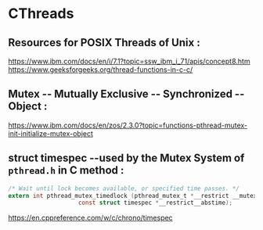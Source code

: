 # CThreads
## Resources for POSIX Threads of Unix :
https://www.ibm.com/docs/en/i/7.1?topic=ssw_ibm_i_71/apis/concept8.htm
<br/>
https://www.geeksforgeeks.org/thread-functions-in-c-c/

## Mutex -- Mutually Exclusive -- Synchronized -- Object :
https://www.ibm.com/docs/en/zos/2.3.0?topic=functions-pthread-mutex-init-initialize-mutex-object

## struct timespec --used by the Mutex System of `pthread.h` in C method :
```c
/* Wait until lock becomes available, or specified time passes. */
extern int pthread_mutex_timedlock (pthread_mutex_t *__restrict __mutex,
				    const struct timespec *__restrict__abstime);
``` 
				    
https://en.cppreference.com/w/c/chrono/timespec
